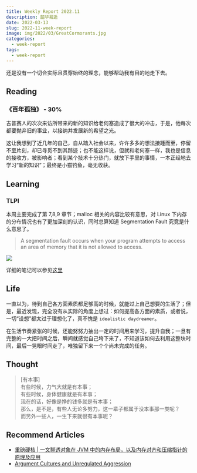 ```yaml
---
title: Weekly Report 2022.11
description: 韶华易逝
date: 2022-03-13
slug: 2022-11-week-report
image: img/2022/03/GreatCormorants.jpg
categories:
  - week-report
tags:
  - week-report
---
```


还是没有一个切合实际且贯穿始终的理念，能够帮助我有目的地走下去。

## Reading

### 《百年孤独》 - 30%

吉普赛人的次次来访所带来的新的知识给老何塞造成了很大的冲击，于是，他每次都要抛弃旧的事业，以接纳并发展新的希望之光。

这让我想到了近几年的自己，自从踏入社会以来，许许多多的想法接踵而至，停留不至片刻，却已寻觅不到其踪迹；也不能这样说，但就和老何塞一样，我也是信息的接收方，被影响者；看到某个技术十分热门，就放下手里的事情，一本正经地去学习“新的知识”；最终是小猫钓鱼，毫无收获。

## Learning

### TLPI

本周主要完成了第 7,8,9 章节；malloc 相关的内容比较有意思，对 Linux 下内存的分布情况也有了更加深刻的认识，同时总算知道 Segmentation Fault 究竟是什么意思了。

> A segmentation fault occurs when your program attempts to access an area of memory that it is not allowed to access.

![ ](img/2022/03/segmentation-fault.svg)

详细的笔记可以参见[这里](https://rin.azusachino.cn/reading/the-linux-programming-interface/07.memory-allocation.html)

## Life

一直以为，待到自己各方面素质都足够高的时候，就能过上自己想要的生活了；但是，最近发现，完全没有从实际的角度上想过：如何提高各方面的素质，或者说，一切“设想”都太过于理想化了，真不愧是 `idealistic daydreamer`。

在生活节奏紧张的时候，还能努努力抽出一定的时间用来学习，提升自我；一旦有完整的一大把时间之后，瞬间就感觉自己垮下来了，不知道该如何去利用这整块时间，最后一晃眼时间走了，唯独留下来一个个尚未完成的任务。

## Thought

> [有本事]  
> 有些时候，力气大就是有本事；  
> 有些时候，身体健康就是有本事；  
> 现在的话，好像是挣的钱多就是有本事；  
> 那么，是不是，有些人无论多努力，这一辈子都属于没本事那一类呢？  
> 而另外一些人，一生下来就很有本事呢？

## Recommend Articles

- [重磅硬核 | 一文聊透对象在 JVM 中的内存布局，以及内存对齐和压缩指针的原理及应用](https://mp.weixin.qq.com/s/A7HeiQkhAXdJePzNR2nr5Q)
- [Argument Cultures and Unregulated Aggression](https://www.kateheddleston.com/blog/argument-cultures-and-unregulated-aggression)
